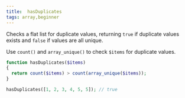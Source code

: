 ```yaml
---
title:  hasDuplicates
tags: array,beginner
---
```


Checks a flat list for duplicate values, returning `true` if duplicate values exists and `false` if values are all unique.

Use `count()` and `array_unique()` to check `$items` for duplicate values.

```php
function hasDuplicates($items)
{
  return count($items) > count(array_unique($items));
}
```

```php
hasDuplicates([1, 2, 3, 4, 5, 5]); // true
```
